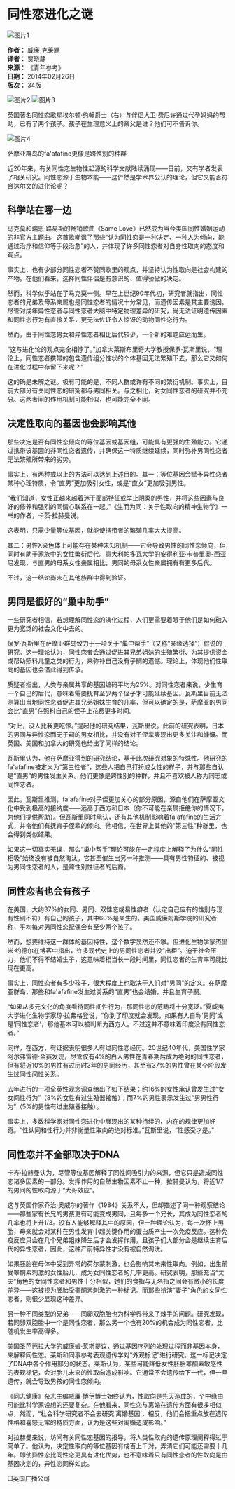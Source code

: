# 同性恋进化之谜

![图片1](../../../images/2014-02/26/34/2014022634_brief.jpg)

**作者：** 威廉·克莱默  
**译者：** 贾晓静  
**来源：** 《青年参考》  
**日期：** 2014年02月26日  
**版次：** 34版  

![图片2](../../../images/2014-02/26/34/res11_attpic_brief.jpg)
![图片3](../../../images/1393406583562_1.jpg)

英国著名同性恋歌星埃尔顿·约翰爵士（右）与伴侣大卫·费尼许通过代孕妈妈的帮助，已有了两个孩子。孩子在生理意义上的亲父是谁？他们可不告诉你。

![图片4](../../../images/1393406590171_1.jpg)

萨摩亚群岛的fa'afafine更像是跨性别的种群

近20年来，有关同性恋生物性起源的科学文献陆续涌现——日前，又有学者发表了相关研究。同性恋源于生物本能——这俨然是学术界公认的理论，但它又能否符合达尔文的进化论呢？

## 科学站在哪一边

马克莫和瑞恩·路易斯的畅销歌曲《Same Love》已然成为当今美国同性婚姻运动的非官方主题曲。这首歌嘲讽了那些“认为同性恋是一种决定、一种人为倾向，能通过治疗和信仰等手段治愈”的人，并体现了许多同性恋者对自身性取向的态度和观点。

事实上，也有少部分同性恋者不赞同歌里的观点，并坚持认为性取向是社会构建的产物。在他们看来，选择同性伴侣是有意识的、值得骄傲的决定。

然而，科学似乎站在了马克莫一侧。早在上世纪90年代初，研究者就指出，同性恋者的兄弟及母系亲属也是同性恋者的情况十分常见，而遗传因素是其主要诱因。尽管对成年异性恋者与同性恋者大脑中特定物理差异的研究，尚无法证明遗传因素和同性恋行为有直接关系，更无法佐证令人惊讶的动物同性恋行为。

然而，由于同性恋男女和异性恋者相比后代较少，一个新的难题应运而生。

“这与进化论的观点完全相悖了。”加拿大莱斯布里奇大学教授保罗·瓦斯里说，“理论上，同性恋者携带的包含遗传组分性状的个体基因无法繁殖下去，那么它又如何在进化过程中存留下来呢？”

这的确是未解之谜。极有可能的是，不同人群或许有不同的繁衍机制。事实上，目前大部分有关同性恋的研究都与男同相关。与之相比，对女同性恋者的研究并不充分。这两者间的作用机制可能相似，也可能完全不同。

## 决定性取向的基因也会影响其他

那些决定是否有同性恋倾向的等位基因或基因组，可能具有更强的生殖能力。它通过携带该基因的非同性恋者遗传，并确保这一特质继续延续，同时弥补男同性恋者无法繁殖所带来的劣势。

事实上，有两种或以上的方法可以达到上述目的。其一：等位基因会赋予异性恋者某种心理特质，令“直男”更加吸引女性，或是“直女”更加吸引男性。

“我们知道，女性正越来越着迷于面部特征或举止阴柔的男性，并将这些因素与良好的修养和强烈的同情心联系在一起。”《生而为同：关于性取向的精神生物学》一书的作者，卡茨·拉赫曼说。

这表明，只需少量等位基因，就能使携带者的繁殖几率大大提高。

其二：男性X染色体上可能存在某种未知机制——它会导致男性的同性恋倾向，但同时有助于家族中的女性繁衍后代。意大利帕多瓦大学的安得利亚·卡普里奥-西亚尼发现，与直男的母系女性亲属相比，男同的母系女性亲属拥有有更多后代。

不过，这一结论尚未在其他族群中得到验证。

## 男同是很好的“巢中助手”

一些研究者相信，若想理解同性恋的演化过程，人们更需要着眼于他们是如何融入更为宽泛的社会文化中去的。

保罗·瓦斯里在萨摩亚群岛致力于一项关于“巢中帮手”（又称“亲缘选择”）假说的研究。这一理论认为，同性恋者会通过促进其兄弟姐妹的生殖繁衍、为其提供资金或帮助照料儿童之类的行为，来弥补自己没有子嗣的遗憾。理论上，体现他们性取向的基因也会借此得到传承。

质疑者指出，人类与亲属共享的基因编码平均为25%。对同性恋者来说，少生育一个自己的后代，意味着需要抚育至少两个侄子才可能延续基因。瓦斯里目前无法测算出当地同性恋者促进其兄弟姐妹生育的几率，但可以确定的是，萨摩亚的男同会比“直男”在照料自己的侄子上花费更多时间。

“对此，没人比我更吃惊。”提起他的研究结果，瓦斯里说。此前的研究表明，日本的男同与异性恋而无子嗣的男女相比，并没有对子侄辈表现出更多关注和慷慨。而英国、美国和加拿大的研究也给出了同样的结论。

瓦斯里认为，他在萨摩亚得到的研究结论，基于此次研究对象的特殊性。他研究的fa'afafine被定义为“第三性者”，这些人把自己打扮成女性的样子，并与那些自认是“直男”的男性发生关系。他们更像是跨性别的种群，并且不喜欢被人称为同志或同性恋者。

因此，瓦斯里推测，fa'afafine对子侄更加关心的部分原因，源自他们在萨摩亚文化中受到极高的接纳度——远高于西方和日本（你不可能在亲属拒绝你的情况下，为他们提供帮助）。但瓦斯里同时承认，还有其他机制影响着fa'afafine的生活方式，并令他们有抚育子侄辈的倾向。他相信，在世界上其他的“第三性”种群里，也会得到类似结果。

如果这一切真实无误，那么“巢中帮手”理论可能在一定程度上解释了为什么“同性相吸”始终没有被自然淘汰。它甚至催生出另一种推测——具有男性特征的、被视为男同性恋者的人，是跨性别性征者的后裔。

## 同性恋者也会有孩子

在美国，大约37%的女同、男同、双性恋或易性癖者（认定自己应有的性别与现有性别不符）有自己的孩子，其中60%是亲生的。美国威廉姆斯学院的研究者称，平均每对男同性恋配偶会有至少两个孩子。

然而，想要维持这一群体的基因特性，这个数字显然还不够。但进化生物学家杰里米·约德尔在博客中指出，许多现代史上的男同性恋者并没“出柜”。迫于社会压力，他们不得不结婚生子，这意味着相当长一段时间里，同性恋者的生育率可能比现在更高。

事实上，同性恋者有多少孩子，很大程度上也取决于人们对“男同”的定义。在萨摩亚群岛，那些和fa'afafine发生过关系的“直男”也会结婚，并且生育子嗣。

“如果从多元文化的角度看待同性间性行为，那同性恋的范畴将十分宽泛。”夏威夷大学进化生物学家琼·拉弗格登说，“你到了印度就会发现，如果有人自称‘男同’或是‘同性恋者’，那他基本可以被判断为西方人。不过这并不意味着印度没有同性恋者。”

同样，在西方，有证据表明很多人有过同性恋经历。20世纪40年代，美国性学家阿尔弗雷德·金赛发现，尽管仅有4%的白人男性在青春期后成为绝对的同性恋者，但有将近10%的男性有过历时3年的男同经历，甚至有37%的男性曾在某个阶段发生过同性间性关系。

去年进行的一项全英性观念调查给出了如下结果：约16%的女性承认曾发生过“女女间性行为”（8%的女性有过生殖器接触）；而7%的男性表示发生过“男男性行为”（5%的男性有过生殖器接触）。

事实上，多数科学家对同性恋进化中展现出的某种持续的、内在的规律更加好奇。“性认同和性行为并非衡量性取向的绝对标准。”瓦斯里说，“性感受才是。”

## 同性恋并不全部取决于DNA

卡齐·拉赫曼认为，尽管等位基因解释了同性间吸引力的来源，但它只是造成同性恋诸多因素的一部分。发挥作用的自然生物因素不止一种，拉赫曼认为，将近1/7的男同的性取向源于“大哥效应”。

这与英国作家乔治·奥威尔的著作《1984》关系不大，但却描述了同一种观察结论——那些家有长兄的男孩更有可能变成男同，且每多一个兄长，其成为同性恋者的几率也将上升1/3。没有人能够解释其中的原因，但一种理论认为，每一次怀上男胎，母亲就会对某种在男性发育中起关键作用的蛋白质产生一次免疫反应。这种免疫反应只会在几个兄弟姐妹降生后才会发挥作用，且孩子们大部分会是继续生育后代的异性恋者，因此，这种产前特异性才没有被自然淘汰。

如果胚胎在母体中受到异常的荷尔蒙刺激，也会影响其未来性取向。例如，出生前受睾酮素刺激的女性胎儿，成为女同性恋者的几率更高。研究表明，那些充当“丈夫”角色的女同性恋者和男性十分相似，她们的食指与无名指之间会有微小的长度差异——这被视为胚胎受睾酮素刺激的一种标记。而那些扮演“妻子”角色的女同性恋者，则很少显现这种差异。

另一种不同类型的兄弟——同卵双胞胎也为科学界带来了棘手的问题。研究发现，若同卵双胞胎中一个是同性恋者，那么另一个也有20%的机会成为同性恋者，比随机发生率高得多。

美国圣芭芭拉大学的威廉姆·莱斯提议，通过基因序列的处理过程而非基因本身，来解释同性恋。莱斯和同事参考表观遗传学对“外观标记”进行研究。这一标记决定了DNA中各个作用部分的状态。莱斯认为，某些可能降低女性胚胎睾酮素敏感性的表观标记，会对胎儿未来的性取向造成影响。它通常不会遗传给下一代，但一旦遗传，就会导致男孩的同性恋倾向。

《同志健康》杂志主编威廉·博伊博士始终认为，性取向是先天造成的，个中缘由可能比科学家设想的还要复杂。在他看来，同性恋与离婚在遗传方面有很多相似点，然而，“社会科学研究者不会去研究‘离婚基因’，相反，他们会把重点放在遗传性格和喜怒无常的特质方面，认为是这些对离婚造成影响。”

对拉赫曼来说，坊间有关同性恋基因的报导，将人类性取向的遗传原理阐释得过于简单了。他认为，决定性取向的等位基因有成百上千对，弄清它们可能还需要十几年。即使异性恋比同性恋更具有进化优势，也不意味着只有同性恋者的性取向是由基因决定的，异性恋同样如此。

□英国广播公司